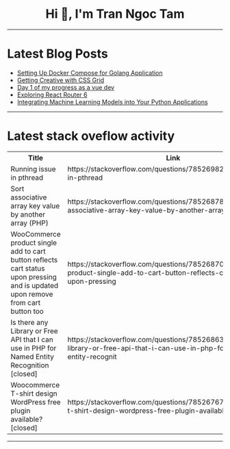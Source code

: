 <h1 align="center">Hi 👋, I'm Tran Ngoc Tam</h1>

---

# Latest Blog Posts 
<!-- BLOG-POST-LIST:START -->
- [Setting Up Docker Compose for Golang Application](https://dev.to/ynrfin/setting-up-docker-compose-for-golang-application-2cf2)
- [Getting Creative with CSS Grid](https://dev.to/madsstoumann/getting-creative-with-css-grid-mco)
- [Day 1 of my progress as a vue dev](https://dev.to/zain725342/day-1-of-my-progress-as-a-vue-dev-1hn3)
- [Exploring React Router 6](https://dev.to/justvicky/exploring-react-router-6-5bee)
- [Integrating Machine Learning Models into Your Python Applications](https://dev.to/manavcodaty/integrating-machine-learning-models-into-your-python-applications-4fm1)
<!-- BLOG-POST-LIST:END -->

---

# Latest stack oveflow activity
<table>
  <tr><th>Title</th><th>Link</th></tr>
  <!-- STACKOVERFLOW:START --><tr><td>Running issue in pthread</td><td>https://stackoverflow.com/questions/78526982/running-issue-in-pthread</td></tr><tr><td>Sort associative array key value by another array &lpar;PHP&rpar;</td><td>https://stackoverflow.com/questions/78526878/sort-associative-array-key-value-by-another-array-php</td></tr><tr><td>WooCommerce product single add to cart button reflects cart status upon pressing and is updated upon remove from cart button too</td><td>https://stackoverflow.com/questions/78526870/woocommerce-product-single-add-to-cart-button-reflects-cart-status-upon-pressing</td></tr><tr><td>Is there any Library or Free API that I can use in PHP for Named Entity Recognition [closed]</td><td>https://stackoverflow.com/questions/78526863/is-there-any-library-or-free-api-that-i-can-use-in-php-for-named-entity-recognit</td></tr><tr><td>Woocommerce T-shirt design WordPress free plugin available? [closed]</td><td>https://stackoverflow.com/questions/78526767/woocommerce-t-shirt-design-wordpress-free-plugin-available</td></tr><!-- STACKOVERFLOW:END -->
</table>

---


